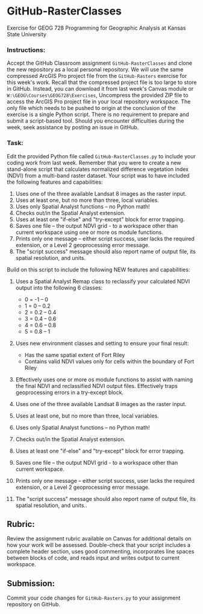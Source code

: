 # GitHub-RasterClasses
Exercise for GEOG 728 Programming for Geographic Analysis at Kansas State University

### Instructions:

Accept the GitHub Classroom assignment <code>GitHub-RasterClasses</code> and clone the new repository as a local personal repository.  We will use the same compressed ArcGIS Pro project file from the <code>GitHub-Rasters</code> exercise for this week's work.  Recall that the compressed project file is too large to store in GitHub.  Instead, you can download it from last week's Canvas module or <code>W:\GEOG\Courses\GEOG728\Exercises</code>,  Uncompress the provided ZIP file to access the ArcGIS Pro project file in your local repository workspace.  The only file which needs to be pushed to origin at the conclusion of the exercise is a single Python script.  There is no requirement to prepare and submit a script-based tool.  Should you encounter difficulties during the week, seek assistance by posting an issue in GitHub.

### Task:

Edit the provided Python file called <code>GitHub-RasterClasses.py</code> to include your coding work from last week.  Remember that you were to create a new stand-alone script that calculates normalized difference vegetation index (NDVI) from a multi-band raster dataset.  Your script was to have included the following features and capabilities:

1. Uses one of the three available Landsat 8 images as the raster input.
2. Uses at least one, but no more than three, local variables.
3. Uses only Spatial Analyst functions – no Python math!
4. Checks out/in the Spatial Analyst extension.
5. Uses at least one "if-else" and "try-except" block for error trapping.
6. Saves one file – the output NDVI grid - to a workspace other than current workspace using one or more os module functions.
7. Prints only one message – either script success, user lacks the required extension, or a Level 2 geoprocessing error message.
8. The "script success" message should also report name of output file, its spatial resolution, and units.

Build on this script to include the following NEW features and capabilities:

1. Uses a Spatial Analyst Remap class to reclassify your calculated NDVI output into the following 6 classes:
   * 0 = -1 – 0
   * 1 = 0 – 0.2
   * 2 = 0.2 – 0.4
   * 3 = 0.4 – 0.6
   * 4 = 0.6 – 0.8
   * 5 = 0.8 – 1
2. Uses new environment classes and setting to ensure your final result:
   * Has the same spatial extent of Fort Riley
   * Contains valid NDVI values only for cells within the boundary of Fort Riley
3. Effectively uses one or more os module functions to assist with naming the final NDVI and reclassified NDVI output files.
Effectively traps geoprocessing errors in a try-except block.

1. Uses one of the three available Landsat 8 images as the raster input.
2. Uses at least one, but no more than three, local variables.
3. Uses only Spatial Analyst functions – no Python math!
4. Checks out/in the Spatial Analyst extension.
5. Uses at least one "if-else" and "try-except" block for error trapping.
6. Saves one file – the output NDVI grid - to a workspace other than current workspace.
7. Prints only one message – either script success, user lacks the required extension, or a Level 2 geoprocessing error message.
8. The "script success" message should also report name of output file, its spatial resolution, and units..

## Rubric:

Review the assignment rubric available on Canvas for additional details on how your work will be assessed. Double-check that your script includes a complete header section, uses good commenting, incorporates line spaces between blocks of code, and reads input and writes output to current workspace.

## Submission:

Commit your code changes for <code>GitHub-Rasters.py</code> to your assignment repository on GitHub.

